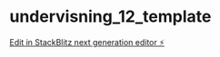 # undervisning_12_template

[Edit in StackBlitz next generation editor ⚡️](https://stackblitz.com/~/github.com/tomekoder/undervisning_12_template)